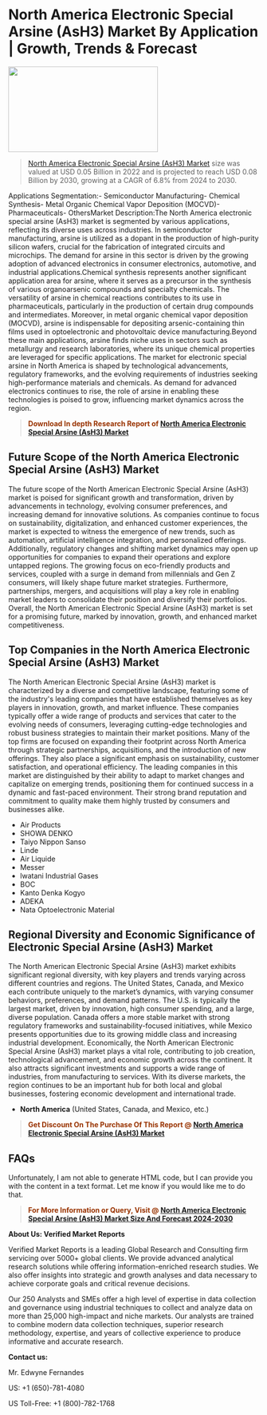 <p><h1>North America Electronic Special Arsine (AsH3) Market By Application | Growth, Trends & Forecast</h1><p><img class="aligncenter size-medium wp-image-105565" src="https://ffe5etoiles.com/wp-content/uploads/2025/01/MST7-300x171.png" alt="" width="300" height="171" /></p><blockquote><p><a href="https://www.verifiedmarketreports.com/download-sample/?rid=607910&utm_source=Github-NA&utm_medium=389" target="_blank">North America Electronic Special Arsine (AsH3) Market</a> size was valued at USD 0.05 Billion in 2022 and is projected to reach USD 0.08 Billion by 2030, growing at a CAGR of 6.8% from 2024 to 2030.</p></blockquote>Applications Segmentation:- Semiconductor Manufacturing- Chemical Synthesis- Metal Organic Chemical Vapor Deposition (MOCVD)- Pharmaceuticals- OthersMarket Description:The North America electronic special arsine (AsH3) market is segmented by various applications, reflecting its diverse uses across industries. In semiconductor manufacturing, arsine is utilized as a dopant in the production of high-purity silicon wafers, crucial for the fabrication of integrated circuits and microchips. The demand for arsine in this sector is driven by the growing adoption of advanced electronics in consumer electronics, automotive, and industrial applications.Chemical synthesis represents another significant application area for arsine, where it serves as a precursor in the synthesis of various organoarsenic compounds and specialty chemicals. The versatility of arsine in chemical reactions contributes to its use in pharmaceuticals, particularly in the production of certain drug compounds and intermediates. Moreover, in metal organic chemical vapor deposition (MOCVD), arsine is indispensable for depositing arsenic-containing thin films used in optoelectronic and photovoltaic device manufacturing.Beyond these main applications, arsine finds niche uses in sectors such as metallurgy and research laboratories, where its unique chemical properties are leveraged for specific applications. The market for electronic special arsine in North America is shaped by technological advancements, regulatory frameworks, and the evolving requirements of industries seeking high-performance materials and chemicals. As demand for advanced electronics continues to rise, the role of arsine in enabling these technologies is poised to grow, influencing market dynamics across the region.</p><blockquote><p><span style="color: #993300;"><strong>Download In depth Research Report of <a href="https://www.verifiedmarketreports.com/download-sample/?rid=607910&utm_source=Github-NA&utm_medium=389">North America Electronic Special Arsine (AsH3) Market</a></strong></span></p></blockquote><h2>Future Scope of the North America Electronic Special Arsine (AsH3) Market</h2><p>The future scope of the North American Electronic Special Arsine (AsH3) market is poised for significant growth and transformation, driven by advancements in technology, evolving consumer preferences, and increasing demand for innovative solutions. As companies continue to focus on sustainability, digitalization, and enhanced customer experiences, the market is expected to witness the emergence of new trends, such as automation, artificial intelligence integration, and personalized offerings. Additionally, regulatory changes and shifting market dynamics may open up opportunities for companies to expand their operations and explore untapped regions. The growing focus on eco-friendly products and services, coupled with a surge in demand from millennials and Gen Z consumers, will likely shape future market strategies. Furthermore, partnerships, mergers, and acquisitions will play a key role in enabling market leaders to consolidate their position and diversify their portfolios. Overall, the North American Electronic Special Arsine (AsH3) market is set for a promising future, marked by innovation, growth, and enhanced market competitiveness.</p><h2>Top Companies in the North America Electronic Special Arsine (AsH3) Market</h2><p>The North American Electronic Special Arsine (AsH3) market is characterized by a diverse and competitive landscape, featuring some of the industry's leading companies that have established themselves as key players in innovation, growth, and market influence. These companies typically offer a wide range of products and services that cater to the evolving needs of consumers, leveraging cutting-edge technologies and robust business strategies to maintain their market positions. Many of the top firms are focused on expanding their footprint across North America through strategic partnerships, acquisitions, and the introduction of new offerings. They also place a significant emphasis on sustainability, customer satisfaction, and operational efficiency. The leading companies in this market are distinguished by their ability to adapt to market changes and capitalize on emerging trends, positioning them for continued success in a dynamic and fast-paced environment. Their strong brand reputation and commitment to quality make them highly trusted by consumers and businesses alike.</p><p><ul><li>Air Products </li><li> SHOWA DENKO </li><li> Taiyo Nippon Sanso </li><li> Linde </li><li> Air Liquide </li><li> Messer </li><li> lwatani Industrial Gases </li><li> BOC </li><li> Kanto Denka Kogyo </li><li> ADEKA </li><li> Nata Optoelectronic Material</li></ul></p><h2>Regional Diversity and Economic Significance of Electronic Special Arsine (AsH3) Market</h2><p>The North American Electronic Special Arsine (AsH3) market exhibits significant regional diversity, with key players and trends varying across different countries and regions. The United States, Canada, and Mexico each contribute uniquely to the market’s dynamics, with varying consumer behaviors, preferences, and demand patterns. The U.S. is typically the largest market, driven by innovation, high consumer spending, and a large, diverse population. Canada offers a more stable market with strong regulatory frameworks and sustainability-focused initiatives, while Mexico presents opportunities due to its growing middle class and increasing industrial development. Economically, the North American Electronic Special Arsine (AsH3) market plays a vital role, contributing to job creation, technological advancement, and economic growth across the continent. It also attracts significant investments and supports a wide range of industries, from manufacturing to services. With its diverse markets, the region continues to be an important hub for both local and global businesses, fostering economic development and international trade.</p><ul> <li><strong>North America</strong> (United States, Canada, and Mexico, etc.)</li></ul><blockquote><p><span style="color: #993300;"><strong>Get Discount On The Purchase Of This Report @ <a href="https://www.verifiedmarketreports.com/ask-for-discount/?rid=607910&utm_source=Github-NA&utm_medium=389">North America Electronic Special Arsine (AsH3) Market</a></strong></span></p></blockquote><h2>FAQs</h2><p>Unfortunately, I am not able to generate HTML code, but I can provide you with the content in a text format. Let me know if you would like me to do that.</p><blockquote><p><span style="color: #993300;"><strong>For More Information or Query, Visit @ <a href="https://www.verifiedmarketreports.com/product/electronic-special-arsine-ash3-market/">North America Electronic Special Arsine (AsH3) Market Size And Forecast 2024-2030</a></strong></span></p></blockquote><p><strong>About Us: Verified Market Reports</strong></p><p>Verified Market Reports is a leading Global Research and Consulting firm servicing over 5000+ global clients. We provide advanced analytical research solutions while offering information-enriched research studies. We also offer insights into strategic and growth analyses and data necessary to achieve corporate goals and critical revenue decisions.</p><p>Our 250 Analysts and SMEs offer a high level of expertise in data collection and governance using industrial techniques to collect and analyze data on more than 25,000 high-impact and niche markets. Our analysts are trained to combine modern data collection techniques, superior research methodology, expertise, and years of collective experience to produce informative and accurate research.</p><p><strong>Contact us:</strong></p><p>Mr. Edwyne Fernandes</p><p>US: +1 (650)-781-4080</p><p>US Toll-Free: +1 (800)-782-1768</p>

